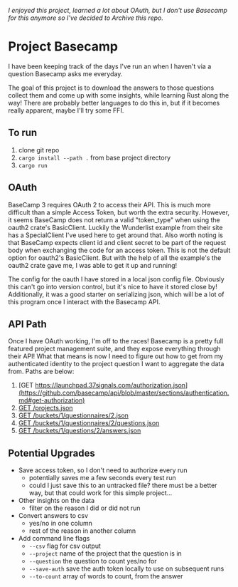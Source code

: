 _I enjoyed this project, learned a lot about OAuth, but I don't use Basecamp for this anymore so I've decided to Archive this repo._

# Project Basecamp

I have been keeping track of the days I've run an when I haven't via a question Basecamp asks me everyday.

The goal of this project is to download the answers to those questions collect them and come up with some insights, while learning Rust along the way!  There are probably better languages to do this in, but if it becomes really apparent, maybe I'll try some FFI.

## To run

1. clone git repo
2. `cargo install --path .` from base project directory
3. `cargo run`

## OAuth

BaseCamp 3 requires OAuth 2 to access their API.  This is much more difficult than a simple Access Token, but worth the extra security.  However, it seems BaseCamp does not return a valid "token_type" when using the oauth2 crate's BasicClient.  Luckily the Wunderlist example from their site has a SpecialClient I've used here to get around that.  Also worth noting is that BaseCamp expects client id and client secret to be part of the request body when exchanging the code for an access token.  This is not the default option for oauth2's BasicClient.  But with the help of all the example's the oauth2 crate gave me, I was able to get it up and running!

The config for the oauth I have stored in a local json config file.  Obviously this can't go into version control, but it's nice to have it stored close by!  Additionally, it was a good starter on serializing json, which will be a lot of this program once I interact with the Basecamp API.


## API Path

Once I have OAuth working, I'm off to the races!  Basecamp is a pretty full featured project management suite, and they expose everything through their API!  What that means is now I need to figure out how to get from my authenticated identity to the project question I want to aggregate the data from. Paths are below:

1. [GET https://launchpad.37signals.com/authorization.json](https://github.com/basecamp/api/blob/master/sections/authentication.md#get-authorization)
2. [GET /projects.json](https://github.com/basecamp/bc3-api/blob/master/sections/projects.md)
3. [GET /buckets/1/questionnaires/2.json](https://github.com/basecamp/bc3-api/blob/master/sections/questionnaires.md)
4. [GET /buckets/1/questionnaires/2/questions.json](https://github.com/basecamp/bc3-api/blob/master/sections/questions.md)
5. [GET /buckets/1/questions/2/answers.json](https://github.com/basecamp/bc3-api/blob/master/sections/question_answers.md)


## Potential Upgrades

- Save access token, so I don't need to authorize every run
  - potentially saves me a few seconds every test run
  - could I just save this to an untracked file? there must be a better way, but that could work for this simple project...
- Other insights on the data
  - filter on the reason I did or did not run
- Convert answers to csv
  - yes/no in one column
  - rest of the reason in another column
- Add command line flags
  - `--csv` flag for csv output
  - `--project` name of the project that the question is in
  - `--question` the question to count yes/no for
  - `--save-auth` save the auth token locally to use on subsequent runs
  - `--to-count` array of words to count, from the answer 
